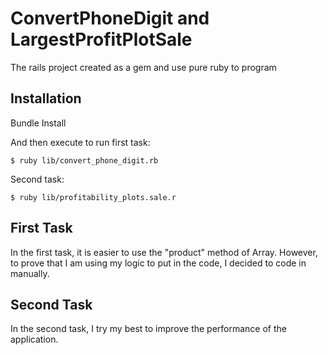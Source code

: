 # ConvertPhoneDigit and LargestProfitPlotSale

The rails project created as a gem and use pure ruby to program

## Installation

Bundle Install


And then execute to run first task:

    $ ruby lib/convert_phone_digit.rb 

Second task:

    $ ruby lib/profitability_plots.sale.r

## First Task

In the first task, it is easier to use the "product" method of Array. However, to prove that I am using my logic to put in the code, I decided to code in manually.

## Second Task

In the second task, I try my best to improve the performance of the application. 